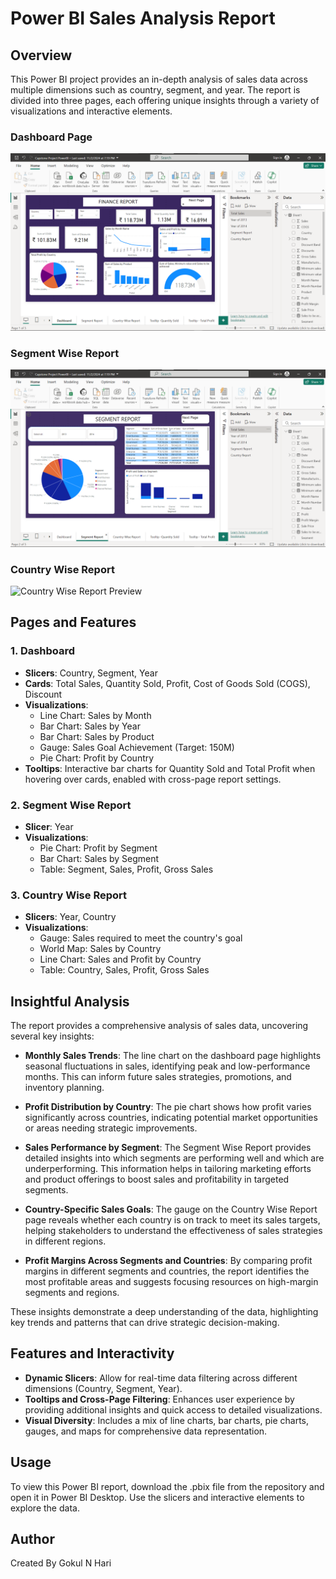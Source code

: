 # Power BI Sales Analysis Report

## Overview

This Power BI project provides an in-depth analysis of sales data across multiple dimensions such as country, segment, and year. The report is divided into three pages, each offering unique insights through a variety of visualizations and interactive elements.
### Dashboard Page
![Dashboard Preview](https://github.com/Gokulnhari/Capstone-Financial_Dataset/blob/main/Screenshots%20on%20capstone/Capstone1.png)


### Segment Wise Report
![Segment Wise Report Preview](https://github.com/Gokulnhari/Capstone-Financial_Dataset/blob/main/Screenshots%20on%20capstone/Capstone2.png)


### Country Wise Report
![Country Wise Report Preview](<img width="960" alt="Capstone3" src="https://github.com/user-attachments/assets/351ee48a-f34d-431c-96d2-f0f932da1c36">)

## Pages and Features

### 1. Dashboard

- **Slicers**: Country, Segment, Year
- **Cards**: Total Sales, Quantity Sold, Profit, Cost of Goods Sold (COGS), Discount
- **Visualizations**:
  - Line Chart: Sales by Month
  - Bar Chart: Sales by Year
  - Bar Chart: Sales by Product
  - Gauge: Sales Goal Achievement (Target: 150M)
  - Pie Chart: Profit by Country
- **Tooltips**: Interactive bar charts for Quantity Sold and Total Profit when hovering over cards, enabled with cross-page report settings.

### 2. Segment Wise Report

- **Slicer**: Year
- **Visualizations**:
  - Pie Chart: Profit by Segment
  - Bar Chart: Sales by Segment
  - Table: Segment, Sales, Profit, Gross Sales

### 3. Country Wise Report

- **Slicers**: Year, Country
- **Visualizations**:
  - Gauge: Sales required to meet the country's goal
  - World Map: Sales by Country
  - Line Chart: Sales and Profit by Country
  - Table: Country, Sales, Profit, Gross Sales
    
## Insightful Analysis

The report provides a comprehensive analysis of sales data, uncovering several key insights:

- **Monthly Sales Trends**: The line chart on the dashboard page highlights seasonal fluctuations in sales, identifying peak and low-performance months. This can inform future sales strategies, promotions, and inventory planning.
  
- **Profit Distribution by Country**: The pie chart shows how profit varies significantly across countries, indicating potential market opportunities or areas needing strategic improvements.
  
- **Sales Performance by Segment**: The Segment Wise Report provides detailed insights into which segments are performing well and which are underperforming. This information helps in tailoring marketing efforts and product offerings to boost sales and profitability in targeted segments.
  
- **Country-Specific Sales Goals**: The gauge on the Country Wise Report page reveals whether each country is on track to meet its sales targets, helping stakeholders to understand the effectiveness of sales strategies in different regions.
  
- **Profit Margins Across Segments and Countries**: By comparing profit margins in different segments and countries, the report identifies the most profitable areas and suggests focusing resources on high-margin segments and regions.

These insights demonstrate a deep understanding of the data, highlighting key trends and patterns that can drive strategic decision-making.
## Features and Interactivity

- **Dynamic Slicers**: Allow for real-time data filtering across different dimensions (Country, Segment, Year).
- **Tooltips and Cross-Page Filtering**: Enhances user experience by providing additional insights and quick access to detailed visualizations.
- **Visual Diversity**: Includes a mix of line charts, bar charts, pie charts, gauges, and maps for comprehensive data representation.

## Usage

To view this Power BI report, download the .pbix file from the repository and open it in Power BI Desktop. Use the slicers and interactive elements to explore the data.

## Author
Created By Gokul N Hari
